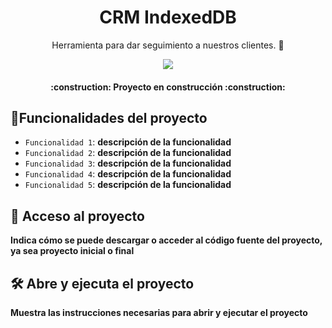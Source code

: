 <h1 align="center"> CRM IndexedDB </h1>

<p align="center"> Herramienta para dar seguimiento a nuestros clientes. 🚀 </p>

<p align="center" font-weight="bold">
   <img src="https://img.shields.io/badge/STATUS-EN%20DESAROLLO-green">
</p>

<h4 align="center" text-transform="uppercase">
:construction: Proyecto en construcción :construction:
</h4>

## :hammer:Funcionalidades del proyecto

- `Funcionalidad 1`: **descripción de la funcionalidad**
- `Funcionalidad 2`: **descripción de la funcionalidad**
- `Funcionalidad 3`: **descripción de la funcionalidad**
- `Funcionalidad 4`: **descripción de la funcionalidad**
- `Funcionalidad 5`: **descripción de la funcionalidad**

## 📁 Acceso al proyecto

**Indica cómo se puede descargar o acceder al código fuente del proyecto, ya sea proyecto inicial o final**

## 🛠️ Abre y ejecuta el proyecto

**Muestra las instrucciones necesarias para abrir y ejecutar el proyecto**

